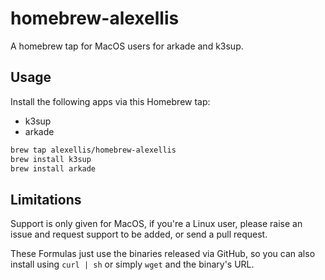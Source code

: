 # homebrew-alexellis

A homebrew tap for MacOS users for arkade and k3sup.

## Usage

Install the following apps via this Homebrew tap:

* k3sup
* arkade

```bash
brew tap alexellis/homebrew-alexellis
brew install k3sup
brew install arkade
```

## Limitations

Support is only given for MacOS, if you're a Linux user, please raise an issue and request support to be added, or send a pull request.

These Formulas just use the binaries released via GitHub, so you can also install using `curl | sh` or simply `wget` and the binary's URL.

